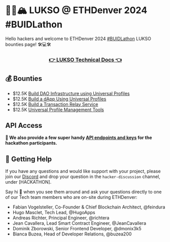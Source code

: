 # 🦬🦄🏔️ LUKSO @ ETHDenver 2024 #BUIDLathon

Hello hackers and welcome to ETHDenver 2024 [#BUIDLathon](https://www.ethdenver.com/buidlathon) LUKSO bounties page! 🛠️💻🛠️

<h3 align="center">
    <a href="https://docs.lukso.tech/">👉 LUKSO Technical Docs 👈</a>
</h3>

## 💰 Bounties

- $12.5K [Build DAO Infrastructure using Universal Profiles](./Bounty1.md)
- $12.5K [Build a dApp Using Universal Profiles](./Bounty2.md)
- $12.5K [Build a Transaction Relay Service](./Bounty3.md)
- $12.5K [Universal Profile Management Tools](./Bounty4.md)

## API Access

**🎁 We also provide a few super handy [API endpoints and keys](./API.md) for the hackathon participants.**

## 🤝 Getting Help

If you have any questions and would like support with your project, please join our [Discord](https://discord.gg/prmFyp7M) and drop your question in the `hacker-discussion` channel, under [HACKATHON].

Say hi 👋 when you see them around and ask your questions directly to one of our Tech team members who are on-site during ETHDenver:

- Fabian Vogelsteller, Co-Founder & Chief Blockchain Architect, @feindura
- Hugo Masclet, Tech Lead, @HugoApps
- Andreas Richter, Principal Engineer, @richtera
- Jean Cavallera, Lead Smart Contract Engineer, @JeanCavallera
- Dominik Zborowski, Senior Frontend Developer, @dmonix3k5
- Bianca Buzea, Head of Developer Relations, @buzea200
